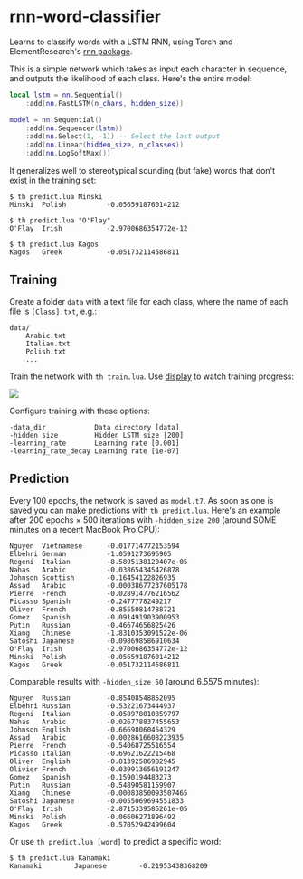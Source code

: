 # rnn-word-classifier

Learns to classify words with a LSTM RNN, using Torch and ElementResearch's [rnn package](https://github.com/Element-Research/rnn).

This is a simple network which takes as input each character in sequence, and outputs the likelihood of each class. Here's the entire model:

```lua
local lstm = nn.Sequential()
    :add(nn.FastLSTM(n_chars, hidden_size))

model = nn.Sequential()
    :add(nn.Sequencer(lstm))
    :add(nn.Select(1, -1)) -- Select the last output
    :add(nn.Linear(hidden_size, n_classes))
    :add(nn.LogSoftMax())
```

It generalizes well to stereotypical sounding (but fake) words that don't exist in the training set:

```
$ th predict.lua Minski
Minski  Polish          -0.056591876014212

$ th predict.lua "O'Flay"
O'Flay  Irish           -2.9700686354772e-12

$ th predict.lua Kagos
Kagos   Greek           -0.051732114586811
```

## Training

Create a folder `data` with a text file for each class, where the name of each file is `[Class].txt`, e.g.:

```
data/
    Arabic.txt
    Italian.txt
    Polish.txt
    ...
```

Train the network with `th train.lua`. Use [display](https://github.com/szym/display) to watch training progress:

![](https://i.imgur.com/9K00huH.png)

Configure training with these options:

```
-data_dir            Data directory [data]
-hidden_size         Hidden LSTM size [200]
-learning_rate       Learning rate [0.001]
-learning_rate_decay Learning rate [1e-07]
```

## Prediction

Every 100 epochs, the network is saved as `model.t7`. As soon as one is saved you can make predictions with `th predict.lua`. Here's an example after 200 epochs &times; 500 iterations with `-hidden_size 200` (around SOME minutes on a recent MacBook Pro CPU):

```
Nguyen  Vietnamese      -0.017714772153594
Elbehri German          -1.0591273696905
Regeni  Italian         -8.5895138120407e-05
Nahas   Arabic          -0.038654345426878
Johnson Scottish        -0.16454122826935
Assad   Arabic          -0.00038677237605178
Pierre  French          -0.028914776216562
Picasso Spanish         -0.2477778249217
Oliver  French          -0.85550814788721
Gomez   Spanish         -0.091491903900953
Putin   Russian         -0.46674656825426
Xiang   Chinese         -1.8310353091522e-06
Satoshi Japanese        -0.098698586910634
O'Flay  Irish           -2.9700686354772e-12
Minski  Polish          -0.056591876014212
Kagos   Greek           -0.051732114586811
```

Comparable results with `-hidden_size 50` (around 6.5575 minutes):

```
Nguyen  Russian         -0.85408548852095
Elbehri Russian         -0.53221673444937
Regeni  Italian         -0.058978010859797
Nahas   Arabic          -0.026778837455653
Johnson English         -0.66698060454329
Assad   Arabic          -0.0028616608223935
Pierre  French          -0.54068725516554
Picasso Italian         -0.69621622215468
Oliver  English         -0.81392586982945
Olivier French          -0.039913656191247
Gomez   Spanish         -0.1590194483273
Putin   Russian         -0.54890581159907
Xiang   Chinese         -0.00083850093507465
Satoshi Japanese        -0.0055069694551833
O'Flay  Irish           -2.8715339585261e-05
Minski  Polish          -0.06606271896492
Kagos   Greek           -0.57052942499604
```

Or use `th predict.lua [word]` to predict a specific word:

```
$ th predict.lua Kanamaki
Kanamaki        Japanese        -0.21953438368209
```

